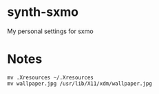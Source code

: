 # synth-sxmo
My personal settings for sxmo

# Notes
```
mv .Xresources ~/.Xresources
mv wallpaper.jpg /usr/lib/X11/xdm/wallpaper.jpg
```
